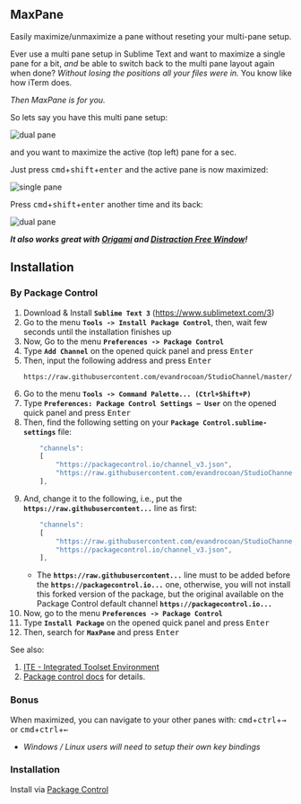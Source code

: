 ## MaxPane

Easily maximize/unmaximize a pane without reseting your multi-pane setup.

Ever use a multi pane setup in Sublime Text and want to maximize a single pane for a bit, *and* be able to switch back to the multi pane layout again when done? *Without losing the positions all your files were in.* You know like how iTerm does.

*Then MaxPane is for you.*

So lets say you have this multi pane setup:

![dual pane](https://raw.github.com/jisaacks/MaxPane/3535650829f9bbb7df2d26428589b9bd47b13591/before.png)

and you want to maximize the active (top left) pane for a sec.

Just press <kbd>cmd</kbd>+<kbd>shift</kbd>+<kbd>enter</kbd> and the active pane is now maximized:

![single pane](https://raw.github.com/jisaacks/MaxPane/3535650829f9bbb7df2d26428589b9bd47b13591/after.png)

Press <kbd>cmd</kbd>+<kbd>shift</kbd>+<kbd>enter</kbd> another time and its back:

![dual pane](https://raw.github.com/jisaacks/MaxPane/3535650829f9bbb7df2d26428589b9bd47b13591/before.png)

***It also works great with [Origami](https://github.com/SublimeText/Origami) and [Distraction Free Window](https://github.com/aziz/DistractionFreeWindow#changing-layout)!***


## Installation

### By Package Control

1. Download & Install **`Sublime Text 3`** (https://www.sublimetext.com/3)
1. Go to the menu **`Tools -> Install Package Control`**, then,
   wait few seconds until the installation finishes up
1. Now,
   Go to the menu **`Preferences -> Package Control`**
1. Type **`Add Channel`** on the opened quick panel and press <kbd>Enter</kbd>
1. Then,
   input the following address and press <kbd>Enter</kbd>
   ```
   https://raw.githubusercontent.com/evandrocoan/StudioChannel/master/channel.json
   ```
1. Go to the menu **`Tools -> Command Palette...
   (Ctrl+Shift+P)`**
1. Type **`Preferences:
   Package Control Settings – User`** on the opened quick panel and press <kbd>Enter</kbd>
1. Then,
   find the following setting on your **`Package Control.sublime-settings`** file:
   ```js
       "channels":
       [
           "https://packagecontrol.io/channel_v3.json",
           "https://raw.githubusercontent.com/evandrocoan/StudioChannel/master/channel.json",
       ],
   ```
1. And,
   change it to the following, i.e.,
   put the **`https://raw.githubusercontent...`** line as first:
   ```js
       "channels":
       [
           "https://raw.githubusercontent.com/evandrocoan/StudioChannel/master/channel.json",
           "https://packagecontrol.io/channel_v3.json",
       ],
   ```
   * The **`https://raw.githubusercontent...`** line must to be added before the **`https://packagecontrol.io...`** one, otherwise,
     you will not install this forked version of the package,
     but the original available on the Package Control default channel **`https://packagecontrol.io...`**
1. Now,
   go to the menu **`Preferences -> Package Control`**
1. Type **`Install Package`** on the opened quick panel and press <kbd>Enter</kbd>
1. Then,
search for **`MaxPane`** and press <kbd>Enter</kbd>

See also:
1. [ITE - Integrated Toolset Environment](https://github.com/evandrocoan/ITE)
1. [Package control docs](https://packagecontrol.io/docs/usage) for details.


### Bonus
When maximized, you can navigate to your other panes with:
<kbd>cmd</kbd>+<kbd>ctrl</kbd>+<kbd>→</kbd> or <kbd>cmd</kbd>+<kbd>ctrl</kbd>+<kbd>←</kbd>
* _Windows / Linux users will need to setup their own key bindings_

### Installation

Install via [Package Control](http://wbond.net/sublime_packages/package_control)
